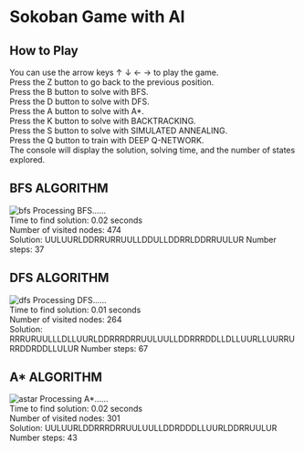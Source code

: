 # Sokoban Game with AI
## How to Play
You can use the arrow keys ↑ ↓ ← → to play the game.<br>
Press the Z button to go back to the previous position.<br>
Press the B button to solve with BFS.<br>
Press the D button to solve with DFS.<br>
Press the A button to solve with A*.<br>
Press the K button to solve with BACKTRACKING.<br>
Press the S button to solve with SIMULATED ANNEALING.<br>
Press the Q button to train with DEEP Q-NETWORK.<br>
The console will display the solution, solving time, and the number of states explored.<br>
## BFS ALGORITHM
![bfs](https://github.com/user-attachments/assets/7a5c7bdf-f07c-425d-ba9e-d94f0941aadf)
Processing BFS......<br>
Time to find solution: 0.02 seconds<br>
Number of visited nodes: 474<br>
Solution: UULUURLDDRRURRUULLDDULLDDRRLDDRRUULUR Number steps: 37<br>
## DFS ALGORITHM
![dfs](https://github.com/user-attachments/assets/782b17bf-eee9-4525-95fd-e27ef888678b)
Processing DFS......<br>
Time to find solution: 0.01 seconds<br>
Number of visited nodes: 264<br>
Solution: RRRURUULLLDLLUURLDDRRRDRRUULUULLDDRRRDDLLDLLUURLLUURRURRDDRDDLLULUR Number steps: 67<br>
## A* ALGORITHM
![astar](https://github.com/user-attachments/assets/4a533cd7-4522-429c-99eb-d18617b20272)
Processing A*......<br>
Time to find solution: 0.02 seconds<br>
Number of visited nodes: 301<br>
Solution: UULUURLDDRRRDRRUULUULLDDRDDDLLUURLDDRRUULUR Number steps: 43<br>
